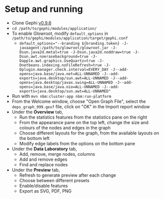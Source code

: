 # Setup and running

- Clone Gephi [v0.9.6](https://github.com/gephi/gephi/tree/v0.9.6)
- `cd /path/to/gephi/modules/application/` 
- To enable Glowroot, modify `default_options` in `/path/to/gephi/modules/application/target/gephi.conf`
  - `default_options="--branding ${branding.token} -J-javaagent:/path/to/glowroot/glowroot.jar -J-Dsun.java2d.metal=true -J-Dsun.java2d.noddraw=true -J-Dsun.awt.noerasebackground=true -J-Dapple.awt.graphics.UseQuartz=true -J-Dnetbeans.indexing.noFileRefresh=true -J-Dplugin.manager.check.interval=EVERY_DAY -J--add-opens=java.base/java.net=ALL-UNNAMED -J--add-exports=java.desktop/sun.awt=ALL-UNNAMED -J--add-opens=java.desktop/javax.swing=ALL-UNNAMED -J--add-opens=java.base/java.nio=ALL-UNNAMED -J--add-exports=java.desktop/sun.awt=ALL-UNNAMED"`
- Run with `mvn nbm:cluster-app nbm:run-platform`
- From the Welcome window, choose "Open Graph File", select the `deps_graph_999.gexf` file, click on "OK" in the Import report window
- Under the **Overview** tab,
  - Run the statistics features from the statistics pane on the right
  - From the appearance pane on the top left, change the size and colours of the nodes and edges in the graph
  - Choose different layouts for the graph, from the available layouts on the bottom left
  - Modify edge labels from the options on the bottom pane
- Under the **Data Laboratory** tab,
  - Add, remove, merge nodes, columns
  - Add and remove edges
  - Find and replace nodes
- Under the **Preview** tab,
  - Refresh to generate preview after each change
  - Choose between different presets
  - Enable/disable features
  - Export as SVG, PDF, PNG 
